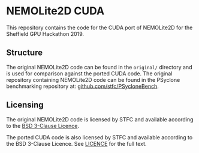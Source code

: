 # NEMOLite2D CUDA

This repository contains the code for the CUDA port of NEMOLite2D for the Sheffield GPU Hackathon 2019.

## Structure

The original NEMOLite2D code can be found in the `original/` directory and is used for comparison against the ported CUDA code. The original repository containing NEMOLite2D code can be found in the PSyclone benchmarking repository at: [github.com/stfc/PSycloneBench](https://github.com/stfc/psyclonebench).

## Licensing

The original NEMOLite2D code is licensed by STFC and available according to the [BSD 3-Clause Licence](https://tldrlegal.com/license/bsd-3-clause-license-(revised)).

The ported CUDA code is also licensed by STFC and available according to the BSD 3-Clause Licence. See [LICENCE](LICENCE) for the full text.

